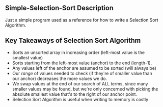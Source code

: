 ## Simple-Selection-Sort Description
Just a simple program used as a reference for how to write a Selection Sort Algorithm.

## Key Takeaways of Selection Sort Algorithm
* Sorts an unsorted array in increasing order (left-most value is the 
smallest value)
* Sorts starting from the left-most value (anchor) to the end (length-1). 
* Any values left of the anchor are assumed to be sorted (will always be) 
* Our *range* of values needed to check (if they're of smaller value than our anchor) decreases the more 
values we do. 
* We swap values at the end of our search of ALL terms, since many smaller values may be found, but we're only concerned with 
picking the absolute smallest value that's to the right of our anchor point.
* Selection Sort Algorithm is useful when writing to memory is costly
